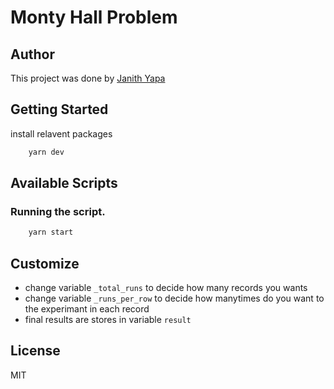 # Monty Hall Problem 
## Author
This project was done by [Janith Yapa](https://github.com/janithcyapa)

## Getting Started

install relavent packages
```bash
    yarn dev
```

## Available Scripts
### Running the script.

```bash
    yarn start
```

## Customize
- change variable `_total_runs` to decide how many records you wants
- change variable `_runs_per_row` to decide how manytimes do you want to the experimant in each record
- final results are stores in variable `result`

## License

MIT
